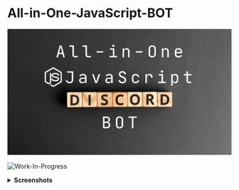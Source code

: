 # All-in-One-JavaScript-BOT

![All-in-One-JavaScript-BOT](./AIOJSDiscordBOT.png)

![Work-In-Progress](https://media2.giphy.com/media/v1.Y2lkPTc5MGI3NjExbGR5ZTZ0YjlkOHg0NmxoeGRiZGV4Znd4dzFkcnJrYndoNWpranJvZiZlcD12MV9pbnRlcm5hbF9naWZfYnlfaWQmY3Q9Zw/17onPWvvq8oCeZzUK9/giphy.webp)

<details>

**<summary>Screenshots</summary>**
<img src="./showcase/screenshots/Dashboard.png">
<img src="./showcase/screenshots/LoginSplash.png">
<img src="./showcase/screenshots/DiscordOAuth.png">
<img src="./showcase/screenshots/Servers.png">
<img src="./showcase/screenshots/LightMode.png">
<img src="./showcase/screenshots/Home.png">
<img src="./showcase/screenshots/Embeddings.png">

</details>